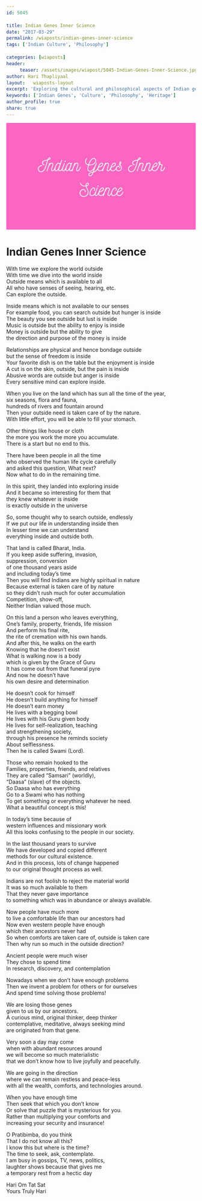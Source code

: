 ```yaml
--- 
id: 5045

title: Indian Genes Inner Science
date: "2017-03-29"
permalink: /wiaposts/indian-genes-inner-science
tags: ['Indian Culture', 'Philosophy']    

categories: [wiaposts] 
header:
     teaser: /assets/images/wiapost/5045-Indian-Genes-Inner-Science.jpg
author: Hari Thapliyaal 
layout:   wiaposts-layout
excerpt: 'Exploring the cultural and philosophical aspects of Indian genetic heritage.' 
keywords: ['Indian Genes', 'Culture', 'Philosophy', 'Heritage']
author_profile: true 
share: true 
---
```


![Indian Genes Inner Science](/assets/images/wiapost/5045-Indian-Genes-Inner-Science.jpg)     
   
# Indian Genes Inner Science
    
With time we explore the world outside     
With time we dive into the world inside     
Outside means which is available to all     
All who have senses of seeing, hearing, etc.     
Can explore the outside.    
    
Inside means which is not available to our senses     
For example food, you can search outside but hunger is inside     
The beauty you see outside but lust is inside     
Music is outside but the ability to enjoy is inside     
Money is outside but the ability to give     
the direction and purpose of the money is inside    
    
Relationships are physical and hence bondage outside     
but the sense of freedom is inside     
Your favorite dish is on the table but the enjoyment is inside     
A cut is on the skin, outside, but the pain is inside     
Abusive words are outside but anger is inside     
Every sensitive mind can explore inside.    
    
When you live on the land which has sun all the time of the year,     
six seasons, flora and fauna,     
hundreds of rivers and fountain around     
Then your outside need is taken care of by the nature.     
With little effort, you will be able to fill your stomach.    
    
Other things like house or cloth     
the more you work the more you accumulate.     
There is a start but no end to this.    
    
There have been people in all the time     
who observed the human life cycle carefully     
and asked this question, What next?     
Now what to do in the remaining time.    
    
In this spirit, they landed into exploring inside     
And it became so interesting for them that     
they knew whatever is inside     
is exactly outside in the universe    
    
So, some thought why to search outside, endlessly     
If we put our life in understanding inside then     
In lesser time we can understand     
everything inside and outside both.    
    
That land is called Bharat, India.     
If you keep aside suffering, invasion,     
suppression, conversion     
of one thousand years aside     
and including today’s time     
Then you will find Indians are highly spiritual in nature     
Because external is taken care of by nature     
so they didn’t rush much for outer accumulation     
Competition, show-off,     
Neither Indian valued those much.    
    
On this land a person who leaves everything,     
One’s family, property, friends, life mission     
And perform his final rite,     
the rite of cremation with his own hands.     
And after this, he walks on the earth     
Knowing that he doesn’t exist     
What is walking now is a body     
which is given by the Grace of Guru     
It has come out from that funeral pyre     
And now he doesn’t have     
his own desire and determination    
    
He doesn’t cook for himself     
He doesn’t build anything for himself     
He doesn’t earn money     
He lives with a begging bowl     
He lives with his Guru given body     
He lives for self-realization, teaching     
and strengthening society,     
through his presence he reminds society     
About selflessness.     
Then he is called Swami (Lord).    
    
Those who remain hooked to the     
Families, properties, friends, and relatives     
They are called “Samsari” (worldly),     
“Daasa” (slave) of the objects.     
So Daasa who has everything     
Go to a Swami who has nothing     
To get something or everything whatever he need.     
What a beautiful concept is this!    
    
In today’s time because of     
western influences and missionary work     
All this looks confusing to the people in our society.    
    
In the last thousand years to survive     
We have developed and copied different     
methods for our cultural existence.     
And in this process, lots of change happened     
to our original thought process as well.    
    
Indians are not foolish to reject the material world     
It was so much available to them     
That they never gave importance     
to something which was in abundance or always available.    
    
Now people have much more     
to live a comfortable life than our ancestors had     
Now even western people have enough     
which their ancestors never had     
So when comforts are taken care of, outside is taken care     
Then why run so much in the outside direction?    
    
Ancient people were much wiser     
They chose to spend time     
In research, discovery, and contemplation    
    
Nowadays when we don’t have enough problems     
Then we invent a problem for others or for ourselves     
And spend time solving those problems!    
    
We are losing those genes     
given to us by our ancestors.     
A curious mind, original thinker, deep thinker     
contemplative, meditative, always seeking mind     
are originated from that gene.    
    
Very soon a day may come     
when with abundant resources around     
we will become so much materialistic     
that we don’t know how to live joyfully and peacefully.    
    
We are going in the direction     
where we can remain restless and peace-less     
with all the wealth, comforts, and technologies around.    
    
When you have enough time     
Then seek that which you don’t know     
Or solve that puzzle that is mysterious for you.     
Rather than multiplying your comforts and     
increasing your security and insurance!    
    
O Pratibimba, do you think     
That I do not know all this?     
I know this but where is the time?     
The time to seek, ask, contemplate.     
I am busy in gossips, TV, news, politics,     
laughter shows because that gives me     
a temporary rest from a hectic day    
    
Hari Om Tat Sat     
Yours Truly Hari    
